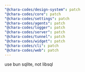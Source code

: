 ```yaml
---
"@chara-codes/design-system": patch
"@chara-codes/core": patch
"@chara-codes/settings": patch
"@chara-codes/agents": patch
"@chara-codes/logger": patch
"@chara-codes/server": patch
"@chara-codes/tunnel": patch
"@chara-codes/widget": patch
"@chara-codes/cli": patch
"@chara-codes/web": patch
---
```


use bun sqlite, not libsql
